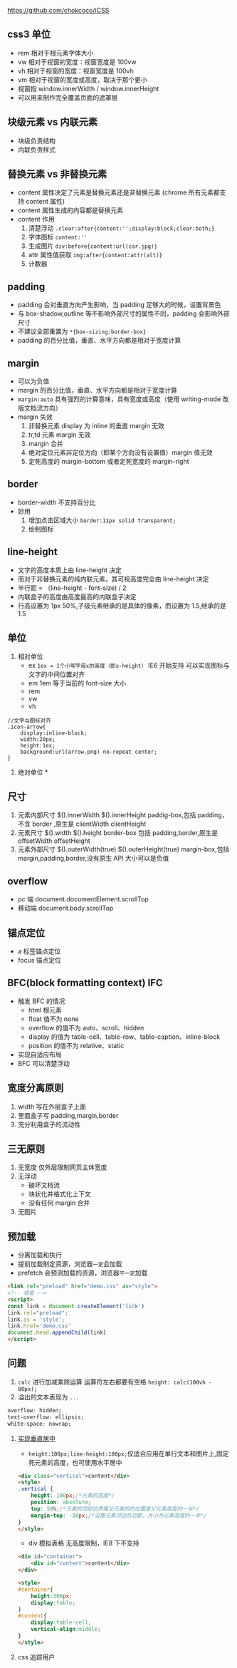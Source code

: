 https://github.com/chokcoco/iCSS

## css3 单位

*   rem 相对于根元素字体大小
*   vw 相对于视窗的宽度：视窗宽度是 100vw
*   vh 相对于视窗的宽度：视窗宽度是 100vh
*   vm 相对于视窗的宽度或高度，取决于那个更小
*   视窗指 window.innerWidth / window.innerHeight
*   可以用来制作完全覆盖页面的遮罩层

## 块级元素 vs 内联元素

*   块级负责结构
*   内联负责样式

## 替换元素 vs 非替换元素

*   content 属性决定了元素是替换元素还是非替换元素 (chrome 所有元素都支持 content 属性)
*   content 属性生成的内容都是替换元素
*   content 作用
    1.  清楚浮动 `.clear:after{content:'';display:block;clear:both;}`
    2.  字体图标 `content:''`
    3.  生成图片 `div:before{content:url(car.jpg)}`
    4.  attr 属性值获取 `img:after{content:attr(alt)}`
    5.  计数器

## padding

*   padding 会对垂直方向产生影响，当 padding 足够大的时候，设置背景色
*   与 box-shadow,outline 等不影响外部尺寸的属性不同，padding 会影响外部尺寸
*   不建议全部重置为 `*{box-sizing:border-box}`
*   padding 的百分比值，垂直、水平方向都是相对于宽度计算

## margin

*   可以为负值
*   margin 的百分比值，垂直、水平方向都是相对于宽度计算
*   `margin:auto` 具有强烈的计算意味，具有宽度或高度（使用 writing-mode 改版文档流方向）
*   margin 失效
    1.  非替换元素 display 为 inline 的垂直 margin 无效
    1.  tr,td 元素 margin 无效
    1.  margin 合并
    1.  绝对定位元素非定位方向（即某个方向没有设置值）margin 值无效
    1.  定死高度的 margin-bottom 或者定死宽度的 margin-right

## border

*   border-width 不支持百分比
*   妙用
    1.  增加点击区域大小 `border:11px solid transparent;`
    1.  绘制图标

## line-height

*   文字的高度本质上由 line-height 决定
*   而对于非替换元素的纯内联元素，其可视高度完全由 line-height 决定
*   半行距 = （line-height - font-size) / 2
*   内联盒子的高度由高度最高的内联盒子决定
*   行高设置为 1px 50%,子级元素继承的是具体的像素，而设置为 1.5,继承的是 1.5

## 单位

1.  相对单位
    *   ex `1ex = 1个小写字母x的高度（即x-height）` IE6 开始支持 可以实现图标与文字的中间位置对齐
    *   em 1em 等于当前的 font-size 大小
    *   rem
    *   vw
    *   vh

```
//文字与图标对齐
.icon-arrow{
    display:inline-block;
    width:20px;
    height:1ex;
    background:url(arrow.png) no-repeat center;
}
```

1.  绝对单位 \*

## 尺寸

1.  元素内部尺寸 $().innerWidth $().innerHeight paddig-box,包括 padding，不含 border ,原生是 clientWidth clientHeight
1.  元素尺寸 $().width $().height border-box 包括 padding,border,原生是 offsetWidth offsetHeight
1.  元素外部尺寸 $().outerWidth(true) $().outerHeight(true) margin-box,包括 margin,padding,border,没有原生 API 大小可以是负值

## overflow

*   pc 端 document.documentElement.scrollTop
*   移动端 document.body.scrollTop

## 锚点定位

*   a 标签锚点定位
*   focus 锚点定位

## BFC(block formatting context) IFC

*   触发 BFC 的情况
    *   html 根元素
    *   float 值不为 none
    *   overflow 的值不为 auto、scroll、hidden
    *   display 的值为 table-cell、table-row、table-caption、inline-block
    *   position 的值不为 relative、static
*   实现自适应布局
*   BFC 可以清楚浮动

## 宽度分离原则

1.  width 写在外层盒子上面
2.  里面盒子写 padding,margin,border
3.  充分利用盒子的流动性

## 三无原则

1.  无宽度 仅外层限制网页主体宽度
1.  无浮动
    *   破坏文档流
    *   块状化并格式化上下文
    *   没有任何 margin 合并
1.  无图片

## 预加载

*   分离加载和执行
*   提前加载制定资源，浏览器`一定`会加载
*   prefetch 会预测加载的资源，浏览器`不一定`加载

```html
<link rel="preload" href="demo.css" as="style">
<!-- 或者 -->
<script>
const link = document.createElement('link')
link.rel="preload";
link.as = 'style';
link.href='demo.css'
document.head.appendChild(link)
</script>
```

## 问题

1.  `calc` 进行加减乘除运算 运算符左右都要有空格 `height: calc(100vh - 80px);`
1.  溢出的文本表现为 `...`

```css
overflow: hidden;
text-overflow: ellipsis;
white-space: nowrap;
```

1.  [实现垂直居中](http://www.w3cplus.com/css/vertically-center-content-with-css)

    *   `height:100px;line-height:100px;`仅适合应用在单行文本和图片上,固定死元素的高度，也可使用水平居中

    ```html
    <div class="vertical">content</div>
    <style>
    .vertical {
        height: 100px;/*元素的高度*/
        position: absolute;
        top: 50%;/*元素的顶部边界离父元素的的位置是父元素高度的一半*/
        margin-top: -50px;/*设置元素顶边负边距，大小为元素高度的一半*/
    }
    </style>
    ```

    *   div 模拟表格 无高度限制，IE8 下不支持

    ```html
    <div id="container">
        <div id="content">content</div>
    </div>

    <style>
    #container{
        height:300px;
        display:table;
    }
    #content{
        display:table-cell;
        vertical-align:middle;
    }
    </style>
    ```

1.  css 追踪用户
